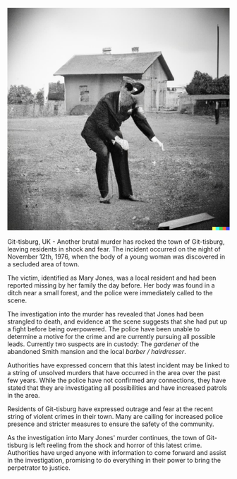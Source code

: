 ![Image of police at the crime scene](./image.jpg)

Git-tisburg, UK - Another brutal murder has rocked the town of Git-tisburg, leaving residents in shock and fear. The incident occurred on the night of November 12th, 1976, when the body of a young woman was discovered in a secluded area of town.

The victim, identified as Mary Jones, was a local resident and had been reported missing by her family the day before. Her body was found in a ditch near a small forest, and the police were immediately called to the scene.

The investigation into the murder has revealed that Jones had been strangled to death, and evidence at the scene suggests that she had put up a fight before being overpowered. The police have been unable to determine a motive for the crime and are currently pursuing all possible leads. Currently two suspects are in custody: The *gardener* of the abandoned Smith mansion and the local *barber / hairdresser*.

Authorities have expressed concern that this latest incident may be linked to a string of unsolved murders that have occurred in the area over the past few years. While the police have not confirmed any connections, they have stated that they are investigating all possibilities and have increased patrols in the area.

Residents of Git-tisburg have expressed outrage and fear at the recent string of violent crimes in their town. Many are calling for increased police presence and stricter measures to ensure the safety of the community.

As the investigation into Mary Jones' murder continues, the town of Git-tisburg is left reeling from the shock and horror of this latest crime. Authorities have urged anyone with information to come forward and assist in the investigation, promising to do everything in their power to bring the perpetrator to justice.